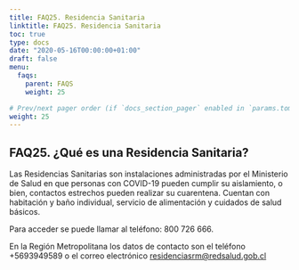 ```yaml
---
title: FAQ25. Residencia Sanitaria
linktitle: FAQ25. Residencia Sanitaria
toc: true
type: docs
date: "2020-05-16T00:00:00+01:00"
draft: false
menu:
  faqs:
    parent: FAQS
    weight: 25

# Prev/next pager order (if `docs_section_pager` enabled in `params.toml`)
weight: 25
---
```


## FAQ25. ¿Qué es una Residencia Sanitaria?

Las Residencias Sanitarias son instalaciones administradas por el Ministerio de Salud en que personas con COVID-19 pueden cumplir su aislamiento, o bien, contactos estrechos pueden realizar su cuarentena. Cuentan con habitación y baño individual, servicio de alimentación y cuidados de salud básicos.

Para acceder se puede llamar al teléfono: 800 726 666.

En la Región Metropolitana los datos de contacto son el teléfono +5693949589 o el correo electrónico residenciasrm@redsalud.gob.cl
